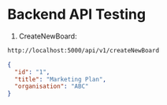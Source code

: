 # Backend API Testing

1. CreateNewBoard:

```bash
http://localhost:5000/api/v1/createNewBoard
```

```json
{
  "id": "1",
  "title": "Marketing Plan",
  "organisation": "ABC"
}
```
